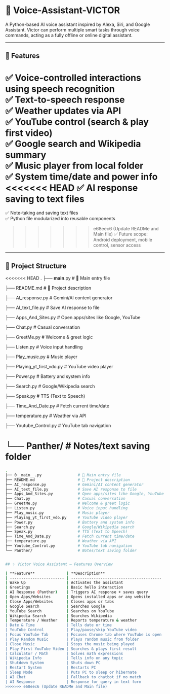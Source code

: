 # 🧠 Voice-Assistant-VICTOR

A Python-based AI voice assistant inspired by Alexa, Siri, and Google Assistant. Victor can perform multiple smart tasks through voice commands, acting as a fully offline or online digital assistant.

---

## 🚀 Features

✅ Voice-controlled interactions using speech recognition  
✅ Text-to-speech response  
✅ Weather updates via API  
✅ YouTube control (search & play first video)  
✅ Google search and Wikipedia summary  
✅ Music player from local folder  
✅ System time/date and power info  
<<<<<<< HEAD
✅ AI response saving to text files   
=======
✅ Note-taking and saving text files  
✅ Python file modularized into reusable components  
>>>>>>> e68eec6 (Update READMe and Main file)
✅ Future scope: Android deployment, mobile control, sensor access

---

## 📂 Project Structure

<<<<<<< HEAD
.
├── __main__.py                 # 🔹 Main entry file

├── README.md                   # 📄 Project description

├── AI_response.py              # Gemini/AI content generator

├── AI_text_file.py             # Save AI response to file

├── Apps_And_Sites.py           # Open apps/sites like Google, YouTube

├── Chat.py                     # Casual conversation

├── GreetMe.py                  # Welcome & greet logic

├── Listen.py                   # Voice input handling

├── Play_music.py               # Music player

├── Playing_yt_first_vdo.py     # YouTube video player

├── Power.py                    # Battery and system info

├── Search.py                   # Google/Wikipedia search

├── Speak.py                    # TTS (Text to Speech)

├── Time_And_Date.py            # Fetch current time/date

├── temperature.py              # Weather via API

├── Youtube_Control.py          # YouTube tab navigation

└── Panther/                    # Notes/text saving folder
=======
```bash
.
├── 0__main__.py                # 🔹 Main entry file
├── README.md                   # 📄 Project description
├── AI_response.py              # Gemini/AI content generator
├── AI_text_file.py             # Save AI response to file
├── Apps_And_Sites.py           # Open apps/sites like Google, YouTube
├── Chat.py                     # Casual conversation
├── GreetMe.py                  # Welcome & greet logic
├── Listen.py                   # Voice input handling
├── Play_music.py               # Music player
├── Playing_yt_first_vdo.py     # YouTube video player
├── Power.py                    # Battery and system info
├── Search.py                   # Google/Wikipedia search
├── Speak.py                    # TTS (Text to Speech)
├── Time_And_Date.py            # Fetch current time/date
├── temperature.py              # Weather via API
├── Youtube_Control.py          # YouTube tab navigation
└── Panther/                    # Notes/text saving folder


## ✨ Victor Voice Assistant – Features Overview

| **Feature**              | **Description**                          | **Example Prompt**                          |
| ------------------------ | ---------------------------------------- | ------------------------------------------- |
| Wake Up                  | Activates the assistant                  | `wake up`                                   |
| Greetings                | Basic hello interaction                  | `hello`, `hi`, `hey`                        |
| AI Response (Panther)    | Triggers AI response + saves query       | `Panther tell me a joke`                    |
| Open Apps/Websites       | Opens installed apps or any website      | `open YouTube`, `open Spotify`              |
| Close Apps/Websites      | Closes apps or tabs                      | `close YouTube`, `close Chrome`             |
| Google Search            | Searches Google                          | `search Google for weather in Delhi`        |
| YouTube Search           | Searches on YouTube                      | `search YouTube for music`                  |
| Wikipedia Search         | Searches Wikipedia                       | `search Wikipedia for Einstein`             |
| Temperature / Weather    | Reports temperature & weather            | `what's the weather in Mumbai`              |
| Date & Time              | Tells date or time                       | `what time is it`, `what's today's date`    |
| YouTube Control          | Play/pause/skip YouTube video            | `pause YouTube`, `play YouTube`             |
| Focus YouTube Tab        | Focuses Chrome tab where YouTube is open | `focus YouTube`                             |
| Play Random Music        | Plays random music from folder           | `play music`, `start songs`                 |
| Close Music              | Stops the music being played             | `stop music`, `close songs`                 |
| Play First YouTube Video | Searches & plays first result            | `play song by Arijit`, `search on YouTube`  |
| Calculator / Math        | Solves math expressions                  | `calculate 25 + 43`, `what is 10*12`        |
| Wikipedia Info           | Tells info on any topic                  | `who is Newton`, `define quantum mechanics` |
| Shutdown System          | Shuts down PC                            | `shutdown`, `power off`                     |
| Restart System           | Restarts PC                              | `restart computer`, `reboot system`         |
| Sleep Mode               | Puts PC to sleep or hibernate            | `put computer to sleep`, `hibernate mode`   |
| AI Chat                  | Fallback to chatbot if no match          | Anything else (e.g., `tell me a story`)     |
| AI Response              | Response for query in text form          | Panther to awaken the AI bot for text       |
>>>>>>> e68eec6 (Update READMe and Main file)
